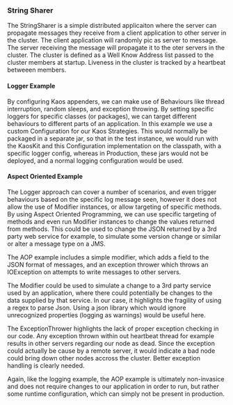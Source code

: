 ### String Sharer
The StringSharer is a simple distributed applicaiton where the server can propagate messages they receive from
a client application to other server in the cluster. The client application will randomly pic as server to message.
The server receiving the message will propagate it to the oter servers in the cluster. The cluster is defined
as a Well Know Address list passed to the cluster members at startup. Liveness in the cluster is tracked
by a heartbeat betweeen members.

#### Logger Example
By configuring Kaos appenders, we can make use of Behaviours like thread interruption, random sleeps,
and exception throwing. By setting specific loggers for specific classes (or packages), we can target different
behaviours to different parts of an application. In this example we use a custom Configuration for our Kaos
Strategies. This would normally be packaged in a separate jar, so that in the test instance, we would run with
the KaosKit and this Configuration implementation on the classpath, with a specific logger config, whereas in
Production, these jars would not be deployed, and a normal logging configuration would be used.

#### Aspect Oriented Example
The Logger approach can cover a number of scenarios, and even trigger behaviours based on the specific log
message seen, however it does not allow the use of Modifier instances, or allow targeting of specific methods.
By using Aspect Oriented Programming, we can use specific targeting of methods and even run Modifier instances
to change the values returned from methods. This could be used to change the JSON returned by a 3rd party
web service for example, to simulate some version change or similar or alter a message type on a JMS.

The AOP example includes a simple modifier, which adds a field to the JSON format of messages, and an exception
thrower which throws an IOException on attempts to write messages to other servers.

The Modifier could be used to simulate a change to a 3rd party service used by an application, where there could
potentially be changes to the data supplied by that service. In our case, it highlights the fragility of using
a regex to parse Json. Using a json library which would ignore unrecognized properties (logging as warnings)
would be useful here.

The ExceptionThrower highlights the lack of proper exception checking in our code. Any exception thrown within
out heartbeat thread for example results in other servers regarding our node as dead. Since the exception could
actually be cause by a remote server, it would indicate a bad node could bring down other nodes accross the
cluster. Better exception handling is clearly needed.

Again, like the logging example, the AOP example is ultimately non-invasice and does not require changes to our
application in order to run, but rather some runtime configuration, which can simply not be present in production.


